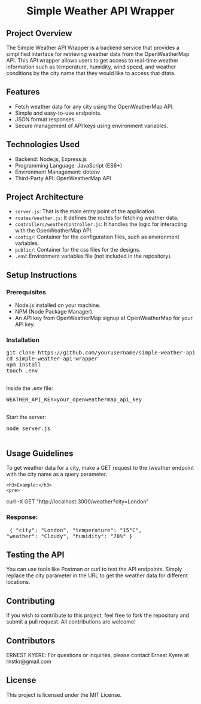 <div style="text-align: center; ">
    <h1>Simple Weather API Wrapper</h1>
</div>

<h2>Project Overview</h2>
    <p>The Simple Weather API Wrapper is a backend service that provides a simplified interface for retrieving weather data from the OpenWeatherMap API. This API wrapper allows users to get access to real-time weather information such as temperature, humidity, wind speed, and weather conditions by the city name that they would like to access that dtata.</p>

<h2>Features</h2>
    <ul>
        <li>Fetch weather data for any city using the OpenWeatherMap API.</li>
        <li>Simple and easy-to-use endpoints.</li>
        <li>JSON format responses.</li>
        <li>Secure management of API keys using environment variables.</li>
    </ul>

<h2>Technologies Used</h2>
    <ul>
        <li>Backend: Node.js, Express.js</li>
        <li>Programming Language: JavaScript (ES6+)</li>
        <li>Environment Management: dotenv</li>
        <li>Third-Party API: OpenWeatherMap API</li>
    </ul>

<h2>Project Architecture</h2>
    <ul>
        <li><code>server.js</code>: That is the main entry point of the application.</li>
        <li><code>routes/weather.js</code>: It defines the routes for fetching weather data.</li>
        <li><code>controllers/weatherController.js</code>: It handles the logic for interacting with the OpenWeatherMap API.</li>
        <li><code>config/</code>: Container for the configuration files, such as environment variables.</li>
        <li><code>public/</code>: Container for the css files for the designs.</li>
        <li><code>.env</code>: Environment variables file (not included in the repository).</li>
    </ul>

<h2>Setup Instructions</h2>
<h3>Prerequisites</h3>
    <ul>
        <li>Node.js installed on your machine.</li>
        <li>NPM (Node Package Manager).</li>
        <li>An API key from OpenWeatherMap:signup at OpenWeatherMap for your API key.</li>
    </ul>

<h3>Installation</h3>
    <pre>
git clone https://github.com/yourusername/simple-weather-api-wrapper.git
cd simple-weather-api-wrapper
npm install
touch .env
    </pre>
    Inside the .env file:
    <pre>
WEATHER_API_KEY=your_openweathermap_api_key
    </pre>
    Start the server:
    <pre>
node server.js
    </pre>

 <h2>Usage Guidelines</h2>
    To get weather data for a city, make a GET request to the /weather endpoint with the city name as a query parameter.

    <h3>Example:</h3>
    <pre>
curl -X GET "http://localhost:3000/weather?city=London"
    </pre>
    <h3>Response:</h3>
    <pre>
{
  "city": "London",
  "temperature": "15°C",
  "weather": "Cloudy",
  "humidity": "78%"
}
    </pre>

<h2>Testing the API</h2>
    <p>You can use tools like Postman or curl to test the API endpoints. Simply replace the city parameter in the URL to get the weather data for different locations.</p>

 <h2>Contributing</h2>
    <p>If you wish to contribute to this project, feel free to fork the repository and submit a pull request. All contributions are welcome!</p>
    <h2>Contributors</h2
    <p>ERNEST KYERE: For questions or inquiries, please contact Ernest Kyere at rnstkr@gmail.com</p>

<h2>License</h2>
    <p>This project is licensed under the MIT License.</p>
